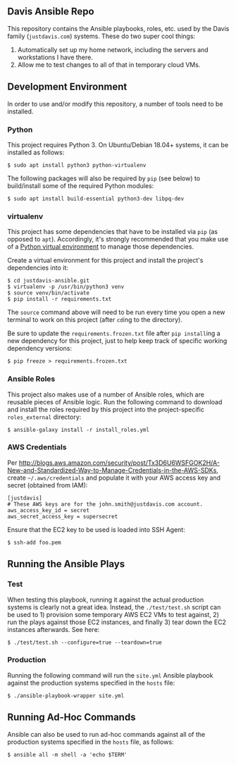 Davis Ansible Repo
----------------------------------

This repository contains the Ansible playbooks, roles, etc. used by the Davis family (`justdavis.com`) systems. These do two super cool things:

1. Automatically set up my home network, including the servers and workstations I have there.
2. Allow me to test changes to all of that in temporary cloud VMs.

## Development Environment

In order to use and/or modify this repository, a number of tools need to be installed.

### Python

This project requires Python 3. On Ubuntu/Debian 18.04+ systems, it can be installed as follows:

    $ sudo apt install python3 python-virtualenv

The following packages will also be required by `pip` (see below) to build/install some of the required Python modules:

    $ sudo apt install build-essential python3-dev libpq-dev

### virtualenv

This project has some dependencies that have to be installed via `pip` (as opposed to `apt`). Accordingly, it's strongly recommended that you make use of a [Python virtual environment](http://docs.python-guide.org/en/latest/dev/virtualenvs/) to manage those dependencies.

Create a virtual environment for this project and install the project's dependencies into it:

    $ cd justdavis-ansible.git
    $ virtualenv -p /usr/bin/python3 venv
    $ source venv/bin/activate
    $ pip install -r requirements.txt

The `source` command above will need to be run every time you open a new terminal to work on this project (after `cd`ing to the directory).

Be sure to update the `requirements.frozen.txt` file after `pip install`ing a new dependency for this project, just to help keep track of specific working dependency versions:

    $ pip freeze > requirements.frozen.txt

### Ansible Roles

This project also makes use of a number of Ansible roles, which are reusable pieces of Ansible logic. Run the following command to download and install the roles required by this project into the project-specific `roles_external` directory:

    $ ansible-galaxy install -r install_roles.yml

### AWS Credentials

Per <http://blogs.aws.amazon.com/security/post/Tx3D6U6WSFGOK2H/A-New-and-Standardized-Way-to-Manage-Credentials-in-the-AWS-SDKs>, create `~/.aws/credentials` and populate it with your AWS access key and secret (obtained from IAM):

    [justdavis]
    # These AWS keys are for the john.smith@justdavis.com account.
    aws_access_key_id = secret
    aws_secret_access_key = supersecret

Ensure that the EC2 key to be used is loaded into SSH Agent:

    $ ssh-add foo.pem

## Running the Ansible Plays

### Test

When testing this playbook, running it against the actual production systems is clearly not a great idea. Instead, the `./test/test.sh` script can be used to 1) provision some temporary AWS EC2 VMs to test against, 2) run the plays against those EC2 instances, and finally 3) tear down the EC2 instances afterwards. See here:

    $ ./test/test.sh --configure=true --teardown=true

### Production

Running the following command will run the `site.yml` Ansible playbook against the production systems specified in the `hosts` file:

    $ ./ansible-playbook-wrapper site.yml

## Running Ad-Hoc Commands

Ansible can also be used to run ad-hoc commands against all of the production systems specified in the `hosts` file, as follows:

    $ ansible all -m shell -a 'echo $TERM'
